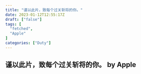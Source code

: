 ```yaml
---
title: "谨以此片，致每个过关斩将的你。"
date: 2023-01-12T12:55:17Z
draft: ["false"]
tags: [
  "fetched",
  "Apple"
]
categories: ["Duty"]
---
```

谨以此片，致每个过关斩将的你。 by Apple
------
<div><section><svg viewbox="0 0 1080 2000"></svg><svg viewbox="0 0 1080 652"></svg><section><iframe frameborder="0" data-vidtype="2" data-mpvid="wxv_2749651255161176064" allowfullscreen="allowfullscreen" data-ratio="1.7777777777777777" data-w="1920" data-src="https://mp.weixin.qq.com/mp/readtemplate?t=pages/video_player_tmpl&amp;action=mpvideo&amp;auto=0&amp;vid=wxv_2749651255161176064"></iframe></section><svg viewbox="0 0 1080 848"></svg><svg viewbox="0 0 1080 2696"><foreignobject x="100" y="687" width="880" height="588"><svg height="588" width="880"></svg></foreignobject><foreignobject x="100" y="1375" width="880" height="588"><svg height="588" width="880"></svg></foreignobject></svg><svg viewbox="0 0 1080 2695"><foreignobject x="100" y="686" width="880" height="588"><svg height="588" width="880"></svg></foreignobject><foreignobject x="100" y="1374" width="880" height="588"><svg height="588" width="880"></svg></foreignobject></svg><svg viewbox="0 0 1080 2629"><foreignobject x="100" y="686" width="880" height="588"><svg height="588" width="880"></svg></foreignobject><foreignobject x="100" y="1374" width="880" height="588"><svg height="588" width="880"></svg></foreignobject></svg><svg viewbox="0 0 1080 779"></svg><section><iframe frameborder="0" data-vidtype="2" data-mpvid="wxv_2749664814725251075" allowfullscreen="allowfullscreen" data-ratio="1.7777777777777777" data-w="1920" data-src="https://mp.weixin.qq.com/mp/readtemplate?t=pages/video_player_tmpl&amp;action=mpvideo&amp;auto=0&amp;vid=wxv_2749664814725251075"></iframe></section><svg viewbox="0 0 1080 850"></svg><svg viewbox="0 0 1080 1723"><foreignobject x="280" y="680" width="520" height="843"><a href="https://support.weixin.qq.com/cgi-bin/mmsupport-bin/showredpacket?receiveuri=ub7hW0nswzZ&amp;check_type=2#wechat_redirect" target="_blank" data-linktype="2"> </a></foreignobject></svg><svg viewbox="0 0 1080 1461"><foreignobject x="0" y="47" width="1080" height="440"><a href="https://web.mmap.apple.com/cn/shop/goto/gifts/chinese_new_year?cid=WWA-CN-SOC-WEC-CNYMAINFILM_20230112_02" target="_blank" data-linktype="2"> </a></foreignobject><foreignobject x="0" y="534" width="1080" height="440"><a href="https://web.mmap.apple.com/cn/shop/goto/product/MQLT3?cid=WWA-CN-SOC-WEC-CNYMAINFILM_20230112_01" target="_blank" data-linktype="2"> </a></foreignobject><foreignobject x="0" y="1021" width="1080" height="440"><a href="https://www.apple.com.cn/today/collection/bounce-into-the-new-year?cid=rem-cn-taa-internal-wechat2-cny23" target="_blank" data-linktype="2"> </a></foreignobject></svg><section><svg viewbox="0 0 1080 675"></svg></section><svg viewbox="0 0 1080 141" width="100%"><set attributename="visibility" attributetype="CSS" to="hidden" begin="click+0.6s" fill="freeze" restart="never"></set><animate attributename="opacity" values="1;0;0" keytimes="0;0.16;1" begin="click" dur="0.6s" fill="freeze" restart="never"></animate><animate attributename="width" fill="freeze" restart="never" dur="0.5s" values="100%;478.723%" begin="click+0.1s"></animate></svg><section><img data-src="https://mmbiz.qpic.cn/mmbiz_png/s37uxK5D5wmcjLO5XsibMltGH9gBp3oB9ZPYs4yOhrracRicmVQczdm4rk1IEyPLCWvyxKDeibguA7cEJfof4STfQ/640" data-ratio="0.9398148148148148" data-w="1080" src="https://mmbiz.qpic.cn/mmbiz_png/s37uxK5D5wmcjLO5XsibMltGH9gBp3oB9ZPYs4yOhrracRicmVQczdm4rk1IEyPLCWvyxKDeibguA7cEJfof4STfQ/640"></section><svg viewbox="0 0 1080 1015"></svg></section><section>图为 Apple 新年大片海报，海报内容为：威尼斯电影节获奖影片导演：鹏飞，影片《过五关》，用 iPhone 14 Pro 拍摄。 接下来，正片正式上演。 点击观看正片（建议在 Wi-Fi 环境下全屏观看）。 京剧这个正日渐复兴的国粹，是怎样被 iPhone 14 Pro 带到屏幕上的？让我们看看它的浑身本领。 画面焦点智能转换，现更以大电影标准呈现。 能让焦点丝滑转换的电影效果模式，在 iPhone 14 Pro 和 iPhone 14 上更进一步，不但支持 4K HDR，且能以电影行业标准的 24 fps 拍摄。 暗部每一丝光，都能为出色画面增光。 比前一代增大 65% 的传感器，让每一丝光线都得到善用。用完整保留的暗部细节，帮你完整交代故事的全貌。 即使拍摄环境纷纷扰扰，稳稳画面自岿然不动。 点开运动模式，即使像这样大幅度跑动跟拍主角，都有超稳定画面输出，给手持运镜更大灵活度。 导演鹏飞这部致敬京剧之作，制作过程也如同过五关、斩六将。请跟随以下短片，探秘镜头背后的《过五关》。 点击观看幕后花絮（建议在 Wi-Fi 环境下全屏观看）。 满怀希望的兔年要来了，一路披荆斩棘的你，是否如主角一样，也有着难忘的梦想和坚持？留言区等你开聊。 更多精彩内容。 领取兔年微信特别红包封面，祝你红运当头，跃步向前。 全家人的新春好礼，都好选。点击立刻选购。 兔年特别版 AirPods Pro，陪你出跳再出跳。点击跳转到相关页面。 Today at Apple，用 iPhone 创意分享节日的欢快，点击立即报名。 以下为本文相关条款： 红包封面领取活动规则： 1. “出跳再出跳”微信红包封面是 Apple 为 2023 癸卯兔年推出的限定活动。红包封面数量有限，先到先得，领完即止。 2. 用户于 Apple 微信公众号发布的文章进入后，即可参与本次红包封面领取活动。 3. 微信红包封面领取后，可在 90 天内无限次使用该红包封面。超有效期后，已领取红包封面将自动失效，无法再次使用。其中，已发送的微信红包展示不会受影响。 你关心的Apple内容。 新发布，涨知识，学技能。 长按关注Apple官方微信。 还有24小时答疑解惑。</section><p><mp-style-type data-value="10000"></mp-style-type></p></div>  
<hr>
<a href="https://mp.weixin.qq.com/s/mrqj7TmrI2AVKkzVv95p6g",target="_blank" rel="noopener noreferrer">原文链接</a>
